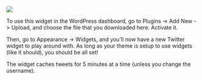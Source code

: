 <img src="https://img.skitch.com/20110622-rf4dgyqyghg76qhey4wt2iepaq.jpg">

To use this widget in the WordPress dashboard, go to Plugins -> Add New -> Upload, and choose the file that you downloaded here. Activate it.

Then, go to Appearance -> Widgets, and you'll now have a new Twitter widget to play around with. As long as your theme is setup to use widgets (like it should), you should be all set!

The widget caches tweets for 5 minutes at a time (unless you change the username). 
